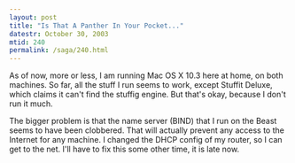 ```yaml
---
layout: post
title: "Is That A Panther In Your Pocket..."
datestr: October 30, 2003
mtid: 240
permalink: /saga/240.html
---
```


As of now, more or less, I am running Mac OS X 10.3 here at home, on both machines.  So far, all the stuff I run seems to work, except Stuffit Deluxe, which claims it can't find the stuffig engine.  But that's okay, because I don't run it much.

The bigger problem is that the name server (BIND) that I run on the Beast seems to have been clobbered.  That will actually prevent any access to the Internet for any machine.  I changed the DHCP config of my router, so I can get to the net.  I'll have to fix this some other time, it is late now.

